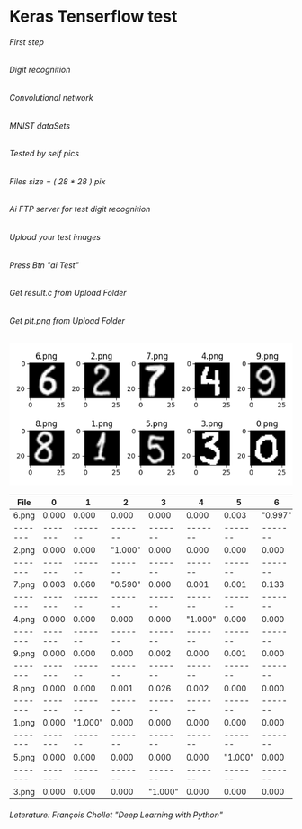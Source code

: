 # Keras Tenserflow test
###### First step
###### Digit recognition
###### Convolutional network

###### MNIST dataSets
###### Tested by self pics

###### Files size = ( 28 * 28 ) pix

###### Ai FTP server for test digit recognition
###### Upload your test images
###### Press Btn "ai Test"
###### Get result.c from Upload Folder
###### Get plt.png from Upload Folder


![Alt text](./plt.png?raw=true "Title")


| File  |   0   |   1   |   2   |   3   |   4   |   5   |   6   |   7   |   8   |   9   |
|-------|-------|-------|-------|-------|-------|-------|-------|-------|-------|-------|
| 6.png | 0.000 | 0.000 | 0.000 | 0.000 | 0.000 | 0.003 |"0.997"| 0.000 | 0.000 | 0.000 |
|-------|-------|-------|-------|-------|-------|-------|-------|-------|-------|-------|
| 2.png | 0.000 | 0.000 |"1.000"| 0.000 | 0.000 | 0.000 | 0.000 | 0.000 | 0.000 | 0.000 |
|-------|-------|-------|-------|-------|-------|-------|-------|-------|-------|-------|
| 7.png | 0.003 | 0.060 |"0.590"| 0.000 | 0.001 | 0.001 | 0.133 | 0.212 | 0.000 | 0.000 |
|-------|-------|-------|-------|-------|-------|-------|-------|-------|-------|-------|
| 4.png | 0.000 | 0.000 | 0.000 | 0.000 |"1.000"| 0.000 | 0.000 | 0.000 | 0.000 | 0.000 |
|-------|-------|-------|-------|-------|-------|-------|-------|-------|-------|-------|
| 9.png | 0.000 | 0.000 | 0.000 | 0.002 | 0.000 | 0.001 | 0.000 | 0.000 | 0.000 |"0.997"|
|-------|-------|-------|-------|-------|-------|-------|-------|-------|-------|-------|
| 8.png | 0.000 | 0.000 | 0.001 | 0.026 | 0.002 | 0.000 | 0.000 | 0.000 |"0.971"| 0.000 |
|-------|-------|-------|-------|-------|-------|-------|-------|-------|-------|-------|
| 1.png | 0.000 |"1.000"| 0.000 | 0.000 | 0.000 | 0.000 | 0.000 | 0.000 | 0.000 | 0.000 |
|-------|-------|-------|-------|-------|-------|-------|-------|-------|-------|-------|
| 5.png | 0.000 | 0.000 | 0.000 | 0.000 | 0.000 |"1.000"| 0.000 | 0.000 | 0.000 | 0.000 |
|-------|-------|-------|-------|-------|-------|-------|-------|-------|-------|-------|
| 3.png | 0.000 | 0.000 | 0.000 |"1.000"| 0.000 | 0.000 | 0.000 | 0.000 | 0.000 | 0.000 |



###### Leterature: François Chollet "Deep Learning with Python"

